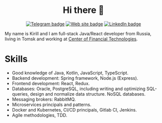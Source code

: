 <h1 align="center">Hi there 👋</h1>
<div align="center">
  
  [![Telegram badge](https://img.shields.io/badge/-Telegram-informational?logo=telegram&style=flat)](https://t.me/liveisgood8)
  [![Web site badge](https://img.shields.io/badge/-Portfolio-green?style=flat)](https://t.me/liveisgood8)
  [![LinkedIn badge](https://img.shields.io/badge/-LinkedIn-blue?logo=linkedin&style=flat)](https://linkedin.com/in/liveisgood8)
  
</div>

My name is Kirill and I am full-stack Java/React developer from Russia, living in Tomsk and working at [Center of Financial Technologies](https://www.cft.ru/).



Skills
======================

- Good knowledge of Java, Kotlin, JavaScript, TypeScript.
- Backend development: Spring framework, Node.js (Express).
- Frontend development: React, Redux.
- Databases: Oracle, PostgreSQL, including writing and optimizing SQL-queries, design and normalize data structure. NoSQL databases.
- Messaging brokers: RabbitMQ.
- Microservices principals and patterns.
- Docker and Kubernetes, CI/CD principals, Gitlab CI, Jenkins.
- Agile methodologies, TDD.

